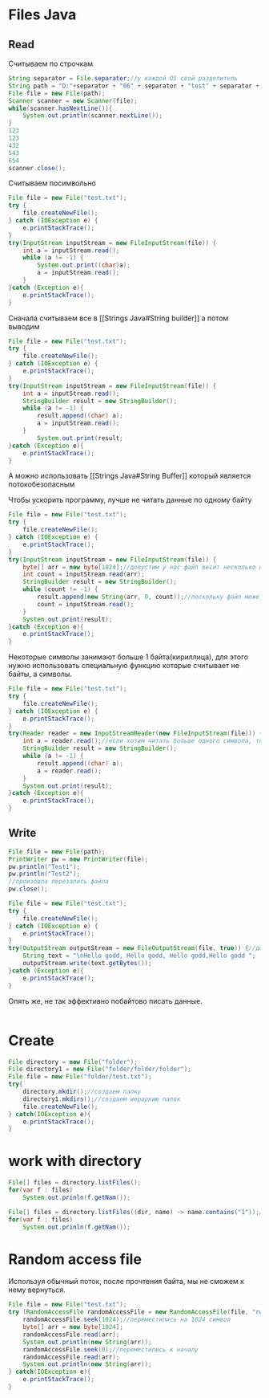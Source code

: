 # Files Java
## Read
Считываем по строчкам
```java
String separator = File.separator;//у каждой OS свой разделитель
String path = "D:"+separator + "06" + separator + "test" + separator + "test.txt";  
File file = new File(path);  
Scanner scanner = new Scanner(file);  
while(scanner.hasNextLine()){  
    System.out.println(scanner.nextLine());  
}  
123  
123  
432  
543  
654  
scanner.close();
```

Считываем посимвольно
```java
File file = new File("test.txt");  
try {  
    file.createNewFile();  
} catch (IOException e) {  
    e.printStackTrace();  
}  
try(InputStream inputStream = new FileInputStream(file)) {
    int a = inputStream.read();  
    while (a != -1) {  
        System.out.print((char)a);  
        a = inputStream.read();  
    }  
}catch (Exception e){  
    e.printStackTrace();  
}
```

 Сначала считываем все в [[Strings Java#String builder]] а потом выводим
```java
File file = new File("test.txt");  
try {  
    file.createNewFile();  
} catch (IOException e) {  
    e.printStackTrace();  
}  
try(InputStream inputStream = new FileInputStream(file)) {
    int a = inputStream.read();
    StringBuilder result = new StringBuilder();
    while (a != -1) {
	    result.append((char) a);
        a = inputStream.read();  
    }  
        System.out.print(result;  
}catch (Exception e){  
    e.printStackTrace();  
}
```

А можно использовать [[Strings Java#String Buffer]] который является потокобезопасным

Чтобы ускорить программу, лучше не читать данные по одному байту

```java
File file = new File("test.txt");  
try {  
    file.createNewFile();  
} catch (IOException e) {  
    e.printStackTrace();  
}  
try(InputStream inputStream = new FileInputStream(file)) {  
    byte[] arr = new byte[1024];//допустим у нас файл весит несколько от 10 байт до 10 МБ  
    int count = inputStream.read(arr);  
    StringBuilder result = new StringBuilder();  
    while (count != -1) {  
        result.append(new String(arr, 0, count));//поскольку файл может весить меньше 1024 байт, указываем фактический размер массива  
        count = inputStream.read();  
    }  
    System.out.print(result);  
}catch (Exception e){  
    e.printStackTrace();  
}
```

Некоторые символы занимают больше 1 байта(кириллица), для этого нужно использовать специальную функцию которые считывает не байты, а символы.

```java
File file = new File("test.txt");  
try {  
    file.createNewFile();  
} catch (IOException e) {  
    e.printStackTrace();  
}  
try(Reader reader = new InputStreamReader(new FileInputStream(file))) {  
    int a = reader.read();//если хотим читать больше одного символа, то нужно создать массив char
    StringBuilder result = new StringBuilder();  
    while (a != -1) {  
        result.append((char) a);
        a = reader.read();  
    }  
    System.out.print(result);  
}catch (Exception e){  
    e.printStackTrace();  
}
```

## Write
```java
File file = new File(path);  
PrintWriter pw = new PrintWriter(file);  
pw.println("Test1");  
pw.println("Test2");  
//произошла перезапись файла  
pw.close();
```

```java
File file = new File("test.txt");  
try {  
    file.createNewFile();  
} catch (IOException e) {  
    e.printStackTrace();  
}  
try(OutputStream outputStream = new FileOutputStream(file, true)) {//добавили true чтобы не перезаписывать данные, а добавлять новые  
    String text = "\nHello godd, Hello godd, Hello godd,Hello godd ";  
    outputStream.write(text.getBytes());  
}catch (Exception e){  
    e.printStackTrace();  
}
```

Опять же, не так эффективно побайтово писать данные.

```java

```

# Create
```java
File directory = new File("folder");
File directory1 = new File("folder/folder/folder");
File file = new File("folder/test.txt");
try{
	directory.mkdir();//создаем папку
	directory1.mkdirs();//создаем иерархию папок
	file.createNewFile();
} catch(IOException e){
	e.printStackTrace();
}
```

# work with directory
```java
File[] files = directory.listFiles();
for(var f : files)
	System.out.prinln(f.getNam());

File[] files = directory.listFiles((dir, name) -> name.contains("1"));//нужны файлы которые содержат в имени 1
for(var f : files)
	System.out.prinln(f.getNam());

```

# Random access file
Используя обычный поток, после прочтения байта, мы не сможем к нему вернуться.

```java
File file = new File("test.txt");  
try (RandomAccessFile randomAccessFile = new RandomAccessFile(file, "rw")){  
    randomAccessFile.seek(1024);//переместились на 1024 символ  
    byte[] arr = new byte[1024];  
    randomAccessFile.read(arr);  
    System.out.println(new String(arr));  
    randomAccessFile.seek(0);//переместились к началу  
    randomAccessFile.read(arr);
    System.out.println(new String(arr));   
} catch(IOException e){  
    e.printStackTrace();  
}
```

